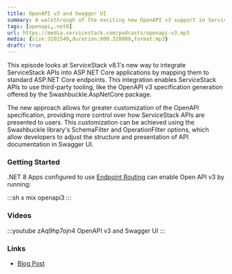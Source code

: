 ```yaml
---
title: OpenAPI v3 and Swagger UI
summary: A walkthrough of the exciting new OpenAPI v3 support in ServiceStack v8.1
tags: [openapi,.net8]
url: https://media.servicestack.com/podcasts/openapi-v3.mp3
media: {size:3201549,duration:800.328000,format:mp3}
draft: true
---
```


This episode looks at ServiceStack v8.1's new way to integrate ServiceStack APIs into 
ASP.NET Core applications by mapping them to standard ASP.NET Core endpoints. 
This integration enables ServiceStack APIs to use third-party tooling, like the OpenAPI v3 
specification generation offered by the Swashbuckle.AspNetCore package. 

The new approach allows for greater customization of the OpenAPI specification, providing more 
control over how ServiceStack APIs are presented to users. This customization can be achieved 
using the Swashbuckle library's SchemaFilter and OperationFilter options, which allow developers 
to adjust the structure and presentation of API documentation in Swagger UI.

### Getting Started

.NET 8 Apps configured to use [Endpoint Routing](https://docs.servicestack.net/endpoint-routing) can enable Open API v3 by running:

:::sh
x mix openapi3
:::

### Videos

:::youtube zAq9hp7ojn4
OpenAPI v3 and Swagger UI
:::

### Links

- [Blog Post](/posts/openapi-v3)